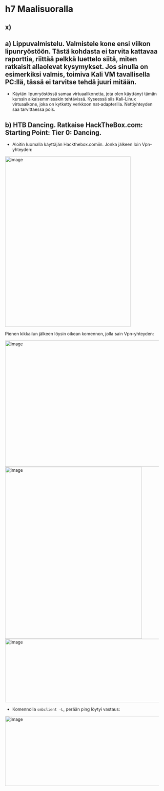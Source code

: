 # h7 Maalisuoralla

## x)



## a) Lippuvalmistelu. Valmistele kone ensi viikon lipunryöstöön. Tästä kohdasta ei tarvita kattavaa raporttia, riittää pelkkä luettelo siitä, miten ratkaisit allaolevat kysymykset. Jos sinulla on esimerkiksi valmis, toimiva Kali VM tavallisella PC:llä, tässä ei tarvitse tehdä juuri mitään.

- Käytän lipunryöstössä samaa virtuaalikonetta, jota olen käyttänyt tämän kurssin aikaisemmissakin tehtävissä. Kyseessä siis Kali-Linux virtuaalkone, joka on kytketty verkkoon nat-adapterilla. Nettiyhteyden saa tarvittaessa pois.


## b) HTB Dancing. Ratkaise HackTheBox.com: Starting Point: Tier 0: Dancing.

- Aloitin luomalla käyttäjän Hackthebox.comiin. Jonka jälkeen loin Vpn-yhteyden:

<img width="411" height="556" alt="image" src="https://github.com/user-attachments/assets/fe363bca-a49f-4cc2-91e4-5921da13d6dc" />

Pienen kikkailun jälkeen löysin oikean komennon, jolla sain Vpn-yhteyden:

<img width="846" height="412" alt="image" src="https://github.com/user-attachments/assets/ee7b1bb0-c61d-4d49-9e2f-b9cdc9f59249" />

<img width="448" height="561" alt="image" src="https://github.com/user-attachments/assets/46b409a1-3f7b-4b96-a31c-2e8f1dcac2da" />

<img width="659" height="207" alt="image" src="https://github.com/user-attachments/assets/e7e0df70-ba24-44b1-a870-8dc12766e1e7" />

- Komennolla `smbclient -L`, perään ping löytyi vastaus:

<img width="762" height="228" alt="image" src="https://github.com/user-attachments/assets/8d776654-25d3-4085-9efe-ad64b3f2b05d" />

















